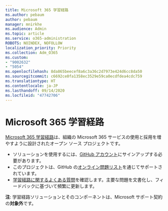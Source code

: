 ```yaml
---
title: Microsoft 365 学習経路
ms.author: pebaum
author: pebaum
manager: mnirkhe
ms.audience: Admin
ms.topic: article
ms.service: o365-administration
ROBOTS: NOINDEX, NOFOLLOW
localization_priority: Priority
ms.collection: Adm_O365
ms.custom:
- "9002632"
- "5054"
ms.openlocfilehash: 8da865beecef8a6c3a36c2d7973e424d6cc8da50
ms.sourcegitcommit: c6692ce0fa1358ec3529e59ca0ecdfdea4cdc759
ms.translationtype: HT
ms.contentlocale: ja-JP
ms.lasthandoff: 09/14/2020
ms.locfileid: "47742706"
---
```

# <a name="microsoft-365-learning-pathways"></a>Microsoft 365 学習経路

[Microsoft 365 学習経路](https://docs.microsoft.com/office365/customlearning/)は、組織の Microsoft 365 サービスの使用と採用を増やすように設計されたオープン ソース プロジェクトです。

- ソリューションを使用するには、[GitHub アカウント](https://aka.ms/joingithub)にサインアップする必要があります。
- このプロジェクトは、GitHub の[オンライン問題リスト](https://aka.ms/CustomLearningHelp)を通じてサポートされています。
- [学習経路に関するよくある質問](https://docs.microsoft.com/office365/customlearning/faq)を確認します。主要な問題を文書化し、フィードバックに基づいて頻繁に更新します。

**注**: 学習経路ソリューションとそのコンポーネントは、Microsoft サポート契約の**対象外**です。
